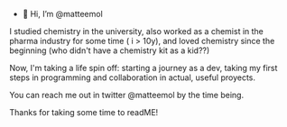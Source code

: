 - 👋 Hi, I’m @matteemol


I studied chemistry in the university, also worked as a chemist in the pharma industry for some time ( i > 10y), and loved chemistry since the beginning (who didn't have a chemistry kit as a kid??)

Now, I'm taking a life spin off: starting a journey as a dev, taking my first steps in programming and collaboration in actual, useful proyects.

You can reach me out in twitter @matteemol by the time being.

Thanks for taking some time to readME!
